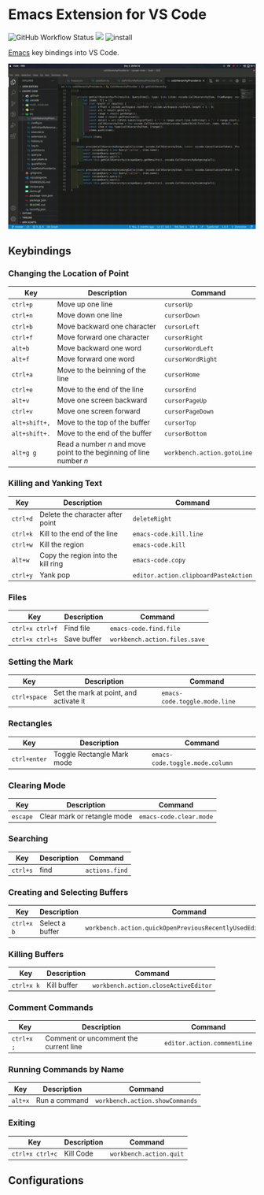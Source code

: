 # Emacs Extension for VS Code
![GitHub Workflow Status](https://img.shields.io/github/workflow/status/SeungukShin/emacs-code/CI)
[![](https://img.shields.io/visual-studio-marketplace/v/SeungukShin.emacs-code)](https://marketplace.visualstudio.com/items?itemName=SeungukShin.emacs-code)
![install](https://img.shields.io/visual-studio-marketplace/i/SeungukShin.emacs-code)

[Emacs](https://www.gnu.org/software/emacs/) key bindings into VS Code.

![demo](https://raw.githubusercontent.com/SeungukShin/emacs-code/master/demo.gif)

## Keybindings
### Changing the Location of Point
| Key           | Description                                                          | Command                     |
|---------------|----------------------------------------------------------------------|-----------------------------|
| `ctrl+p`      | Move up one line                                                     | `cursorUp`                  |
| `ctrl+n`      | Move down one line                                                   | `cursorDown`                |
| `ctrl+b`      | Move backward one character                                          | `cursorLeft`                |
| `ctrl+f`      | Move forward one character                                           | `cursorRight`               |
| `alt+b`       | Move backward one word                                               | `cursorWordLeft`            |
| `alt+f`       | Move forward one word                                                | `cursorWordRight`           |
| `ctrl+a`      | Move to the beinning of the line                                     | `cursorHome`                |
| `ctrl+e`      | Move to the end of the line                                          | `cursorEnd`                 |
| `alt+v`       | Move one screen backward                                             | `cursorPageUp`              |
| `ctrl+v`      | Move one screen forward                                              | `cursorPageDown`            |
| `alt+shift+,` | Move to the top of the buffer                                        | `cursorTop`                 |
| `alt+shift+.` | Move to the end of the buffer                                        | `cursorBottom`              |
| `alt+g g`     | Read a number *n* and move point to the beginning of line number *n* | `workbench.action.gotoLine` |

### Killing and Yanking Text
| Key      | Description                        | Command                              |
|----------|------------------------------------|--------------------------------------|
| `ctrl+d` | Delete the character after point   | `deleteRight`                        |
| `ctrl+k` | Kill to the end of the line        | `emacs-code.kill.line`               |
| `ctrl+w` | Kill the region                    | `emacs-code.kill`                    |
| `alt+w`  | Copy the region into the kill ring | `emacs-code.copy`                    |
| `ctrl+y` | Yank pop                           | `editor.action.clipboardPasteAction` |

### Files
| Key             | Description | Command                       |
|-----------------|-------------|-------------------------------|
| `ctrl+x ctrl+f` | Find file   | `emacs-code.find.file`        |
| `ctrl+x ctrl+s` | Save buffer | `workbench.action.files.save` |

### Setting the Mark
| Key          | Description                            | Command                       |
|--------------|----------------------------------------|-------------------------------|
| `ctrl+space` | Set the mark at point, and activate it | `emacs-code.toggle.mode.line` |

### Rectangles
| Key          | Description                | Command                         |
|--------------|----------------------------|---------------------------------|
| `ctrl+enter` | Toggle Rectangle Mark mode | `emacs-code.toggle.mode.column` |

### Clearing Mode
| Key      | Description                 | Command                 |
|----------|-----------------------------|-------------------------|
| `escape` | Clear mark or retangle mode | `emacs-code.clear.mode` |

### Searching
| Key      | Description | Command        |
|----------|-------------|----------------|
| `ctrl+s` | find        | `actions.find` |

### Creating and Selecting Buffers
| Key        | Description     | Command                                                       |
|------------|-----------------|---------------------------------------------------------------|
| `ctrl+x b` | Select a buffer | `workbench.action.quickOpenPreviousRecentlyUsedEditorInGroup` |

### Killing Buffers
| Key        | Description | Command                              |
|------------|-------------|--------------------------------------|
| `ctrl+x k` | Kill buffer | `workbench.action.closeActiveEditor` |

### Comment Commands
| Key        | Description                           | Command                     |
|------------|---------------------------------------|-----------------------------|
| `ctrl+x ;` | Comment or uncomment the current line | `editor.action.commentLine` |

### Running Commands by Name
| Key     | Description   | Command                         |
|---------|---------------|---------------------------------|
| `alt+x` | Run a command | `workbench.action.showCommands` |

### Exiting
| Key             | Description | Command                 |
|-----------------|-------------|-------------------------|
| `ctrl+x ctrl+c` | Kill Code   | `workbench.action.quit` |

## Configurations
